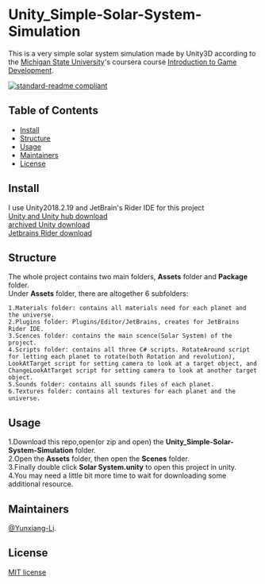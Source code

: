 # Unity_Simple-Solar-System-Simulation

This is a very simple solar system simulation made by Unity3D according to the [Michigan State University](https://msu.edu/)'s coursera course [Introduction to Game Development](https://www-cloudfront-alias.coursera.org/learn/game-development/home/welcome).

[![standard-readme compliant](https://img.shields.io/badge/readme%20style-standard-brightgreen.svg?style=flat-square)](https://github.com/RichardLitt/standard-readme)
## Table of Contents

- [Install](#install)
- [Structure](#Structure)
- [Usage](#usage)
- [Maintainers](#Maintainers)
- [License](#license)


## Install

I use Unity2018.2.19 and JetBrain's Rider IDE for this project<br>
[Unity and Unity hub download](https://unity3d.com/get-unity/download)<br>
[archived Unity download ](https://unity3d.com/get-unity/download/archive)<br>
[Jetbrains Rider download](https://www.jetbrains.com/rider/download/#section=windows)

## Structure

The whole project contains two main folders, **Assets** folder and **Package** folder.<br>
Under **Assets** folder, there are altogether 6 subfolders:
```
1.Materials folder: contains all materials need for each planet and the universe.
2.Plugins folder: Plugins/Editor/JetBrains, creates for JetBrains Rider IDE.
3.Scences folder: contains the main scence(Solar System) of the project.
4.Scripts folder: contains all three C# scripts. RotateAround script for letting each planet to rotate(both Rotation and revolution),
LookAtTarget script for setting camera to look at a target object, and ChangeLookAtTarget script for setting camera to look at another target object.
5.Sounds folder: contains all sounds files of each planet.
6.Textures folder: contains all textures for each planet and the universe.
```


## Usage

1.Download this repo,open(or zip and open) the **Unity_Simple-Solar-System-Simulation** folder.<br>
2.Open the **Assets** folder, then open the **Scenes** folder.<br>
3.Finally double click **Solar System.unity** to open this project in unity.<br>
4.You may need a little bit more time to wait for downloading some additional resource.

## Maintainers

[@Yunxiang-Li](https://github.com/Yunxiang-Li).

## License

[MIT license](https://github.com/Yunxiang-Li/CS61B/blob/master/LICENSE)
